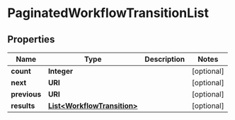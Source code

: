 

# PaginatedWorkflowTransitionList


## Properties

Name | Type | Description | Notes
------------ | ------------- | ------------- | -------------
**count** | **Integer** |  |  [optional]
**next** | **URI** |  |  [optional]
**previous** | **URI** |  |  [optional]
**results** | [**List&lt;WorkflowTransition&gt;**](WorkflowTransition.md) |  |  [optional]



